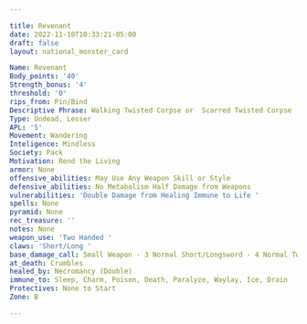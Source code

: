 ```yaml
---

title: Revenant
date: 2022-11-10T10:33:21-05:00
draft: false
layout: national_monster_card

Name: Revenant
Body_points: '40'
Strength_bonus: '4'
threshold: '0'
rips_from: Pin/Bind
Descriptive Phrase: Walking Twisted Corpse or  Scarred Twisted Corpse
Type: Undead, Lesser
APL: '5'
Movement: Wandering
Inteligence: Mindless
Society: Pack
Motivation: Rend the Living
armor: None
offensive_abilities: May Use Any Weapon Skill or Style
defensive_abilities: No Metabolism Half Damage from Weapons
vulnerabilities: 'Double Damage from Healing Immune to Life '
spells: None
pyramid: None
rec_treasure: ''
notes: None
weapon_use: 'Two Handed '
claws: 'Short/Long '
base_damage_call: Small Weapon - 3 Normal Short/Longsword - 4 Normal Two Handed - 7 Normal
at_death: Crumbles
healed_by: Necromancy (Double)
immune_to: Sleep, Charm, Poison, Death, Paralyze, Waylay, Ice, Drain
Protectives: None to Start
Zone: B

---
```


